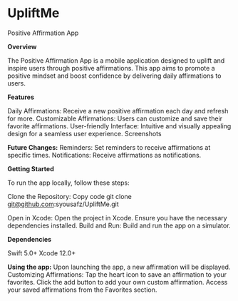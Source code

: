 # UpliftMe
Positive Affirmation App

**Overview**

The Positive Affirmation App is a mobile application designed to uplift and inspire users through positive affirmations. This app aims to promote a positive mindset and boost confidence by delivering daily affirmations to users.

**Features**

Daily Affirmations: Receive a new positive affirmation each day and refresh for more.
Customizable Affirmations: Users can customize and save their favorite affirmations.
User-friendly Interface: Intuitive and visually appealing design for a seamless user experience.
Screenshots


**Future Changes:**
Reminders: Set reminders to receive affirmations at specific times.
Notifications: Receive affirmations as notifications.

**Getting Started**

To run the app locally, follow these steps:

Clone the Repository:
Copy code
git clone git@github.com:syousafz/UpliftMe.git


Open in Xcode:
Open the project in Xcode.
Ensure you have the necessary dependencies installed.
Build and Run:
Build and run the app on a simulator.


**Dependencies**

Swift 5.0+
Xcode 12.0+

**Using the app:**
Upon launching the app, a new affirmation will be displayed.
Customizing Affirmations:
Tap the heart icon to save an affirmation to your favorites.
Click the add button to add your own custom affirmation.
Access your saved affirmations from the Favorites section.

